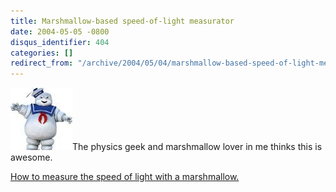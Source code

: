 ```yaml
---
title: Marshmallow-based speed-of-light measurator
date: 2004-05-05 -0800
disqus_identifier: 404
categories: []
redirect_from: "/archive/2004/05/04/marshmallow-based-speed-of-light-measurator.aspx/"
---
```


![Marshmallow Man](/images/marshmallowman.jpg)The physics geek and
marshmallow lover in me thinks this is awesome.

[How to measure the speed of light with a
marshmallow.](http://www.physics.umd.edu/ripe/icpe/newsletters/n34/marshmal.htm)

